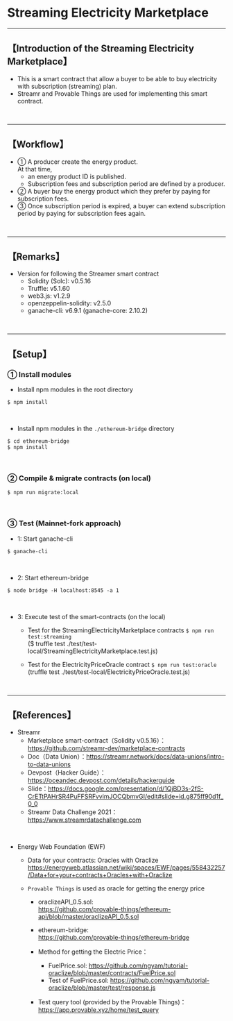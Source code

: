 # Streaming Electricity Marketplace

***
## 【Introduction of the Streaming Electricity Marketplace】
- This is a smart contract that allow a buyer to be able to buy electricity with subscription (streaming) plan.
- Streamr and Provable Things are used for implementing this smart contract.

&nbsp;

***

## 【Workflow】
- ① A producer create the energy product.   
  At that time,   
  - an energy product ID is published.  
  - Subscription fees and subscription period are defined by a producer.  
- ② A buyer buy the energy product which they prefer by paying for subscription fees.   
- ③ Once subscription period is expired, a buyer can extend subscription period by paying for subscription fees again.  


&nbsp;

***

## 【Remarks】
- Version for following the Streamer smart contract
  - Solidity (Solc): v0.5.16
  - Truffle: v5.1.60
  - web3.js: v1.2.9
  - openzeppelin-solidity: v2.5.0
  - ganache-cli: v6.9.1 (ganache-core: 2.10.2)


&nbsp;

***

## 【Setup】
### ① Install modules
- Install npm modules in the root directory
```
$ npm install
```

<br>

- Install npm modules in the `./ethereum-bridge` directory
```
$ cd ethereum-bridge
$ npm install
```

<br>

### ② Compile & migrate contracts (on local)
```
$ npm run migrate:local
```

<br>

### ③ Test (Mainnet-fork approach)
- 1: Start ganache-cli
```
$ ganache-cli
```

<br>

- 2: Start ethereum-bridge
```
$ node bridge -H localhost:8545 -a 1
```

<br>

- 3: Execute test of the smart-contracts (on the local)
  - Test for the StreamingElectricityMarketplace contracts
    `$ npm run test:streaming`  
    ($ truffle test ./test/test-local/StreamingElectricityMarketplace.test.js)
  
  - Test for the ElectricityPriceOracle contract
    `$ npm run test:oracle`
    (truffle test ./test/test-local/ElectricityPriceOracle.test.js)

<br>


***

## 【References】
- Streamr
  - Marketplace smart-contract（Solidity v0.5.16）：https://github.com/streamr-dev/marketplace-contracts 
  - Doc（Data Union）：https://streamr.network/docs/data-unions/intro-to-data-unions
  - Devpost（Hacker Guide）：https://oceandec.devpost.com/details/hackerguide
  - Slide：https://docs.google.com/presentation/d/1QjBD3s-2fS-CrETtPAHrSR4PuFFSRFvvimJOCQbmvGI/edit#slide=id.g875ff90d1f_0_0
  - Streamr Data Challenge 2021：https://www.streamrdatachallenge.com

<br>

- Energy Web Foundation (EWF)
  - Data for your contracts: Oracles with Oraclize
    https://energyweb.atlassian.net/wiki/spaces/EWF/pages/558432257/Data+for+your+contracts+Oracles+with+Oraclize

  - `Provable Things` is used as oracle for getting the energy price   
    - oraclizeAPI_0.5.sol:   
      https://github.com/provable-things/ethereum-api/blob/master/oraclizeAPI_0.5.sol  

    - ethereum-bridge:  
      https://github.com/provable-things/ethereum-bridge  

    - Method for getting the Electric Price：
      - FuelPrice.sol: https://github.com/ngyam/tutorial-oraclize/blob/master/contracts/FuelPrice.sol 
      - Test of FuelPrice.sol: https://github.com/ngyam/tutorial-oraclize/blob/master/test/response.js

    - Test query tool (provided by the Provable Things)：  
      https://app.provable.xyz/home/test_query  
